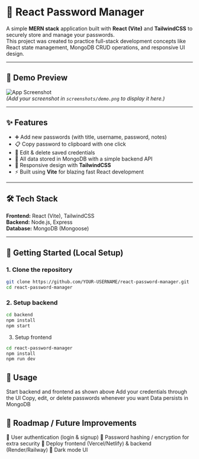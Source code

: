 # 🔑 React Password Manager

A simple **MERN stack** application built with **React (Vite)** and **TailwindCSS** to securely store and manage your passwords.  
This project was created to practice full-stack development concepts like React state management, MongoDB CRUD operations, and responsive UI design.

---

## 📸 Demo Preview

![App Screenshot](./screenshots/demo.png)  
*(Add your screenshot in `screenshots/demo.png` to display it here.)*

---

## ✨ Features

- ➕ Add new passwords (with title, username, password, notes)  
- 📋 Copy password to clipboard with one click  
- 📝 Edit & delete saved credentials  
- 📂 All data stored in MongoDB with a simple backend API  
- 📱 Responsive design with **TailwindCSS**  
- ⚡ Built using **Vite** for blazing fast React development  

---

## 🛠 Tech Stack

**Frontend:** React (Vite), TailwindCSS  
**Backend:** Node.js, Express  
**Database:** MongoDB (Mongoose)  

---

## 🚀 Getting Started (Local Setup)

### 1. Clone the repository
```bash
git clone https://github.com/YOUR-USERNAME/react-password-manager.git
cd react-password-manager
```
### 2. Setup backend
```bash
cd backend
npm install
npm start
```
3. Setup frontend
```bash
cd react-password-manager
npm install
npm run dev
```
## 📖 Usage
Start backend and frontend as shown above
Add your credentials through the UI
Copy, edit, or delete passwords whenever you want
Data persists in MongoDB

## 📌 Roadmap / Future Improvements

🔐 User authentication (login & signup)
🔑 Password hashing / encryption for extra security
📲 Deploy frontend (Vercel/Netlify) & backend (Render/Railway)
🌙 Dark mode UI




